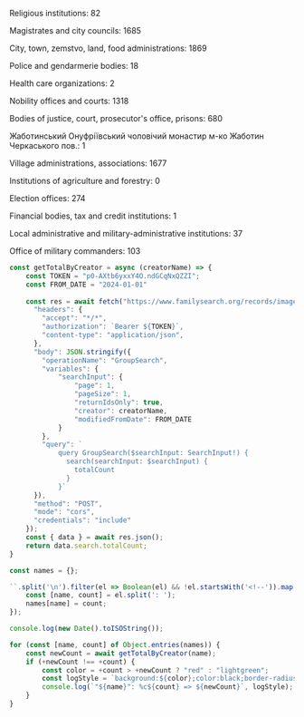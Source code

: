 <!-- Черкасский архив -->

Religious institutions: 82

Magistrates and city councils: 1685

City, town, zemstvo, land, food administrations: 1869

Police and gendarmerie bodies: 18

Health care organizations: 2

Nobility offices and courts: 1318

Bodies of justice, court, prosecutor's office, prisons: 680

Жаботинський Онуфріївський чоловічий монастир м-ко Жаботин Черкаського пов.: 1

Village administrations, associations: 1677

Institutions of agriculture and forestry: 0

Election offices: 274

Financial bodies, tax and credit institutions: 1

Local administrative and military-administrative institutions: 37

Office of military commanders: 103

```js
const getTotalByCreator = async (creatorName) => {
    const TOKEN = "p0-AXtb6yxxY4O.ndGCqNxQZZI";
    const FROM_DATE = "2024-01-01"
    
    const res = await fetch("https://www.familysearch.org/records/images/orchestration/", {
      "headers": {
        "accept": "*/*",
        "authorization": `Bearer ${TOKEN}`,
        "content-type": "application/json",
      },
      "body": JSON.stringify({
        "operationName": "GroupSearch",
        "variables": {
            "searchInput": {
                "page": 1,
                "pageSize": 1,
                "returnIdsOnly": true,
                "creator": creatorName,
                "modifiedFromDate": FROM_DATE
            }
        },
        "query": `
            query GroupSearch($searchInput: SearchInput!) {
              search(searchInput: $searchInput) {
                totalCount
              }
            }`
      }),
      "method": "POST",
      "mode": "cors",
      "credentials": "include"
    });
    const { data } = await res.json();
    return data.search.totalCount;
}

const names = {};

``.split('\n').filter(el => Boolean(el) && !el.startsWith('<!--')).map(el => {
    const [name, count] = el.split(': ');
    names[name] = count;
});

console.log(new Date().toISOString());

for (const [name, count] of Object.entries(names)) {
    const newCount = await getTotalByCreator(name);
    if (+newCount !== +count) {
        const color = +count > +newCount ? "red" : "lightgreen";
        const logStyle = `background:${color};color:black;border-radius:5px;padding:0 2px;font-weight:bold;font-size:14px`;
        console.log(`"${name}": %c${count} => ${newCount}`, logStyle);
    }
}
```
